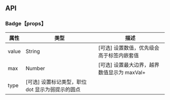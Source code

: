 
## API

### Badge【props】

| 属性 | 类型| 描述 | 
| --- | --- | ---|
| value| String | [可选] 设置数值，优先级会高于标签内嵌套值 
| max  | Number  | [可选] 设置最大边界，越界数值显示为 maxVal+ 
| type | [可选] 设置标记类型，职位 dot 显示为弱提示的圆点 | 
